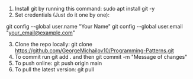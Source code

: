 1. Install git by running this command: sudo apt install git -y
2. Set credentials (Just do it one by one): 

git config --global user.name "Your Name"
git config --global user.email "your_email@example.com"

3. Clone the repo locally: git clone https://github.com/GeorgeMichailov10/Programming-Patterns.git
4. To commit run git add . and then git commit -m "Message of changes"
5. To push online: git push origin main
6. To pull the latest version: git pull